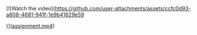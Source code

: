 [![Watch the video](https://github.com/user-attachments/assets/ccfc0d93-a808-4681-941f-1e9b41629e59

)]([assignment.mp4](https://github.com/user-attachments/assets/ccfc0d93-a808-4681-941f-1e9b41629e59))